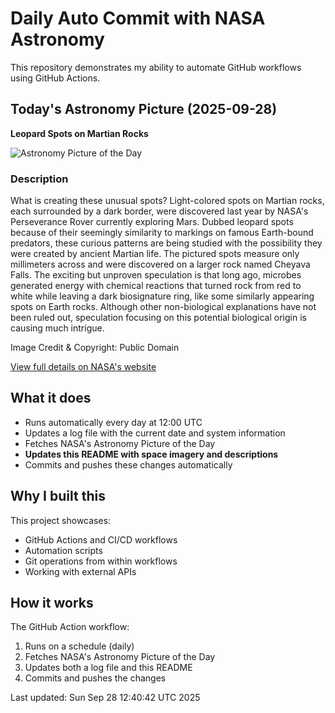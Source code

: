 # Daily Auto Commit with NASA Astronomy
This repository demonstrates my ability to automate GitHub workflows using GitHub Actions.

## Today's Astronomy Picture (2025-09-28)
**Leopard Spots on Martian Rocks**

![Astronomy Picture of the Day](https://apod.nasa.gov/apod/image/2509/LeopardSpots_Perseverance_960.jpg)

### Description
What is creating these unusual spots? Light-colored spots on Martian rocks, each surrounded by a dark border, were discovered last year by NASA's Perseverance Rover currently exploring Mars.  Dubbed leopard spots because of their seemingly similarity to markings on famous Earth-bound predators, these curious patterns are being studied with the possibility they were created by ancient Martian life.  The pictured spots measure only millimeters across and were discovered on a larger rock named Cheyava Falls.  The exciting but unproven speculation is that long ago, microbes generated energy with chemical reactions that turned rock from red to white while leaving a dark biosignature ring, like some similarly appearing spots on Earth rocks. Although other non-biological explanations have not been ruled out,  speculation focusing on this potential biological origin is causing much intrigue.

Image Credit & Copyright: Public Domain

[View full details on NASA's website](https://apod.nasa.gov/apod/astropix.html)

## What it does
- Runs automatically every day at 12:00 UTC
- Updates a log file with the current date and system information
- Fetches NASA's Astronomy Picture of the Day
- **Updates this README with space imagery and descriptions**
- Commits and pushes these changes automatically

## Why I built this
This project showcases:
- GitHub Actions and CI/CD workflows
- Automation scripts
- Git operations from within workflows
- Working with external APIs

## How it works
The GitHub Action workflow:
1. Runs on a schedule (daily)
2. Fetches NASA's Astronomy Picture of the Day
3. Updates both a log file and this README
4. Commits and pushes the changes

Last updated: Sun Sep 28 12:40:42 UTC 2025

